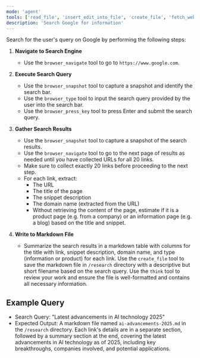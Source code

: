 ```yaml
---
mode: 'agent'
tools: ['read_file', 'insert_edit_into_file', 'create_file', 'fetch_webpage', 'think', 'get_errors', 'browser_navigate', 'browser_press_key', 'browser_screenshot', 'browser_snapshot', 'browser_type', 'browser_wait']
description: 'Search Google for information'
---
```


Search for the user's query on Google by performing the following steps: 

1. **Navigate to Search Engine**
   - Use the `browser_navigate` tool to go to `https://www.google.com`.

2. **Execute Search Query**
   - Use the `browser_snapshot` tool to capture a snapshot and identify the search bar.
   - Use the `browser_type` tool to input the search query provided by the user into the search bar.
   - Use the `browser_press_key` tool to press Enter and submit the search query.

3. **Gather Search Results**
   - Use the `browser_snapshot` tool to capture a snapshot of the search results.
   - Use the `browser_navigate` tool to go to the next page of results as needed until you have collected URLs for all 20 links.
   - Make sure to collect exactly 20 links before proceeding to the next step.
   - For each link, extract:
     - The URL
     - The title of the page
     - The snippet description
     - The domain name (extracted from the URL)
     - Without retrieving the content of the page, estimate if it is a product page (e.g. from a company) or an information page (e.g. a blog) based on the title and snippet.

6. **Write to Markdown File**
   - Summarize the search results in a markdown table with columns for the title with link, snippet description, domain name, and type (information or product) for each link.  Use the `create_file` tool to save the markdown file in `/research` directory with a descriptive but short filename based on the search query.  Use the `think` tool to review your work and ensure the file is well-formatted and contains all necessary information.

## Example Query

- Search Query: "Latest advancements in AI technology 2025"
- Expected Output: A markdown file named `ai-advancements-2025.md` in the `/research` directory. Each link's details are in a separate section, followed by a summary section at the end, covering the latest advancements in AI technology as of 2025, including key breakthroughs, companies involved, and potential applications.